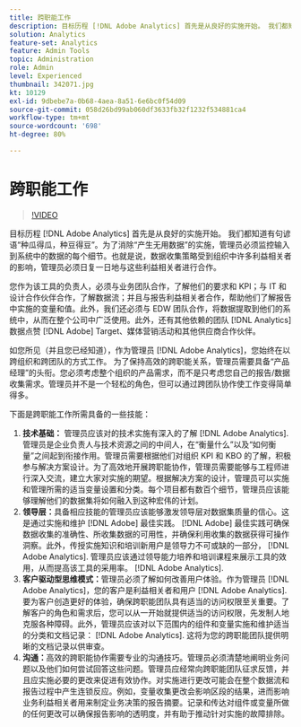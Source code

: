 ```yaml
---
title: 跨职能工作
description: 目标历程 [!DNL Adobe Analytics] 首先是从良好的实施开始。 我们都知道有句谚语“种瓜得瓜，种豆得豆”。为了消除“产生无用数据”的实施，管理员必须监控输入到系统中的数据的每个细节。也就是说，数据收集策略受到组织中许多利益相关者的影响，管理员必须日复一日地与这些利益相关者进行合作。
solution: Analytics
feature-set: Analytics
feature: Admin Tools
topic: Administration
role: Admin
level: Experienced
thumbnail: 342071.jpg
kt: 10129
exl-id: 9dbebe7a-0b68-4aea-8a51-6e6bc0f54d09
source-git-commit: 058d26bd99ab060df3633fb32f1232f534881ca4
workflow-type: tm+mt
source-wordcount: '698'
ht-degree: 80%

---
```


# 跨职能工作

>[!VIDEO](https://video.tv.adobe.com/v/342071/?quality=12&learn=on)

目标历程 [!DNL Adobe Analytics] 首先是从良好的实施开始。 我们都知道有句谚语“种瓜得瓜，种豆得豆”。为了消除“产生无用数据”的实施，管理员必须监控输入到系统中的数据的每个细节。也就是说，数据收集策略受到组织中许多利益相关者的影响，管理员必须日复一日地与这些利益相关者进行合作。

您作为该工具的负责人，必须与业务团队合作，了解他们的要求和 KPI；与 IT 和设计合作伙伴合作，了解数据流；并且与报告利益相关者合作，帮助他们了解报告中实施的变量和值。此外，我们还必须与 EDW 团队合作，将数据提取到他们的系统中，从而在整个公司中广泛使用。此外，还有其他依赖的团队 [!DNL Analytics] 数据点赞 [!DNL Adobe] Target、媒体营销活动和其他供应商合作伙伴。

如您所见（并且您已经知道），作为管理员 [!DNL Adobe Analytics]，您始终在以跨组织和跨团队的方式工作。 为了保持高效的跨职能关系，管理员需要具备“产品经理”的头衔。您必须考虑整个组织的产品需求，而不是只考虑您自己的报告/数据收集需求。管理员并不是一个轻松的角色，但可以通过跨团队协作使工作变得简单得多。

下面是跨职能工作所需具备的一些技能：

1. **技术基础：** 管理员应该对的技术实施有深入的了解 [!DNL Adobe Analytics]. 管理员是企业负责人与技术资源之间的中间人，在“衡量什么”以及“如何衡量”之间起到衔接作用。管理员需要根据他们对组织 KPI 和 KBO 的了解，积极参与解决方案设计。为了高效地开展跨职能协作，管理员需要能够与工程师进行深入交流，建立大家对实施的期望。根据解决方案的设计，管理员可以实施和管理所需的适当变量设置和分类。每个项目都有数百个细节，管理员应该能够理解他们的数据集将如何融入到这种宏伟的计划。
1. **领导层：**&#x200B;具备相应技能的管理员应该能够激发领导层对数据集质量的信心。这是通过实施和维护 [!DNL Adobe] 最佳实践。 [!DNL Adobe] 最佳实践可确保数据收集的准确性、所收集数据的可用性，并确保利用收集的数据获得可操作洞察。此外，传授实施知识和培训新用户是领导力不可或缺的一部分， [!DNL Adobe Analytics]. 管理员应该通过领导能力培养和培训课程来展示工具的效用，从而提高该工具的采用率。 [!DNL Adobe Analytics].
1. **客户驱动型思维模式：**&#x200B;管理员必须了解如何改善用户体验。作为管理员 [!DNL Adobe Analytics]，您的客户是利益相关者和用户 [!DNL Adobe Analytics]. 要为客户创造更好的体验，确保跨职能团队具有适当的访问权限至关重要。了解客户的角色和需求后，您可以从一开始就提供适当的访问权限，先发制人地克服各种障碍。此外，管理员应该对以下范围内的组件和变量实施和维护适当的分类和文档记录： [!DNL Adobe Analytics]. 这将为您的跨职能团队提供明晰的文档记录以供审查。
1. **沟通：**&#x200B;高效的跨职能协作需要专业的沟通技巧。管理员必须清楚地阐明业务问题以及他们如何尝试回答这些问题。管理员应经常向跨职能团队征求反馈，并且应实施必要的更改来促进有效协作。对实施进行更改可能会在整个数据流和报告过程中产生连锁反应。例如，变量收集更改会影响区段的结果，进而影响业务利益相关者用来制定业务决策的报告摘要。记录和传达对组件或变量所做的任何更改可以确保报告影响的透明度，并有助于推动针对实施的故障排除。

